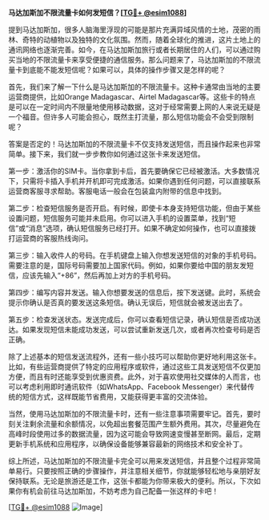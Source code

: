 **马达加斯加不限流量卡如何发短信？[[TG💪+ @esim1088](https://t.me/s/esim1088)]**

提到马达加斯加，很多人脑海里浮现的可能是那片充满异域风情的土地，茂密的雨林、奇特的动植物以及独特的文化氛围。然而，随着全球化的推进，这片土地上的通讯网络也逐渐完善。如今，在马达加斯加旅行或者长期居住的人们，可以通过购买当地的不限流量卡来享受便捷的通信服务。那么问题来了，马达加斯加的不限流量卡到底能不能发短信呢？如果可以，具体的操作步骤又是怎样的呢？

首先，我们来了解一下什么是马达加斯加的不限流量卡。这种卡通常由当地的主要运营商提供，比如Orange Madagascar、Airtel Madagascar等。这些卡的特点是可以在一定时间内不限量地使用移动数据，这对于经常需要上网的人来说无疑是一个福音。但许多人可能会担心，既然主打流量，那么短信功能会不会受到限制呢？

答案是否定的！马达加斯加的不限流量卡不仅支持发送短信，而且操作起来也非常简单。接下来，我们就一步步教你如何通过这张卡来发送短信。

第一步：激活你的SIM卡。当你拿到卡后，首先要确保它已经被激活。大多数情况下，只需将卡插入手机并开机即可完成激活。如果你遇到任何问题，可以直接联系运营商客服寻求帮助。客服电话一般会在包装盒内附带的信息中找到。

第二步：检查短信服务是否开启。有时候，即使卡本身支持短信功能，但由于某些设置问题，短信服务可能并未启用。你可以进入手机的设置菜单，找到“短信”或“消息”选项，确认短信服务已经打开。如果不确定如何操作，也可以直接拨打运营商的客服热线询问。

第三步：输入收件人的号码。在手机键盘上输入你想发送短信的对象的手机号码。需要注意的是，国际号码需要加上国家代码。例如，如果你要给中国的朋友发短信，应该先输入“+86”，然后再加上对方的手机号码。

第四步：编写内容并发送。输入你想要发送的信息后，按下发送键。此时，系统会提示你确认是否真的要发送这条短信。确认无误后，短信就会被发送出去了。

第五步：检查发送状态。发送完成后，你可以查看短信记录，确认短信是否成功送达。如果发现短信未能成功发送，可以尝试重新发送几次，或者再次检查号码是否正确。

除了上述基本的短信发送流程外，还有一些小技巧可以帮助你更好地利用这张卡。比如，有些运营商提供了特定的应用程序或软件，通过这些工具发送短信不仅更加方便，而且有时还能享受到优惠资费。此外，对于喜欢使用社交媒体的人而言，也可以考虑利用即时通讯软件（如WhatsApp、Facebook Messenger）来代替传统的短信方式，这样既能节省费用，又能获得更丰富的交流体验。

当然，使用马达加斯加的不限流量卡时，还有一些注意事项需要牢记。首先，要时刻关注剩余流量和余额情况，以免超出套餐范围产生额外费用。其次，尽量避免在高峰时段使用过多的数据流量，因为这可能会导致网速变慢甚至断网。最后，定期更新手机系统和应用程序，以确保设备能够兼容最新的网络技术和安全补丁。

综上所述，马达加斯加的不限流量卡完全可以用来发送短信，并且整个过程非常简单易行。只要按照正确的步骤操作，并注意相关细节，你就能够轻松地与亲朋好友保持联系。无论是旅游还是工作，这张卡都能为你带来极大的便利。所以，下次如果你有机会前往马达加斯加，不妨考虑为自己配备一张这样的卡吧！

[[TG💪+ @esim1088](https://t.me/s/esim1088) ![Image](https://i.postimg.cc/4NQfJmqS/Snipaste-2025-05-13-00-14-12.png)]